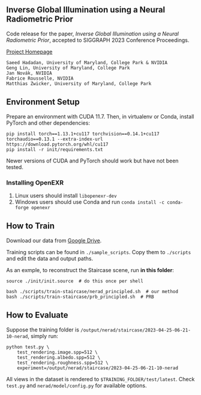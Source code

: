 Inverse Global Illumination using a Neural Radiometric Prior
---

Code release for the paper, *Inverse Global Illumination using a Neural Radiometric Prior*, accepted to SIGGRAPH 2023 Conference Proceedings.

[Project Homepage](https://inverse-neural-radiosity.github.io/)

```
Saeed Hadadan, University of Maryland, College Park & NVIDIA
Geng Lin, University of Maryland, College Park
Jan Novák, NVIDIA
Fabrice Rousselle, NVIDIA
Matthias Zwicker, University of Maryland, College Park
```

## Environment Setup

Prepare an environment with CUDA 11.7.
Then, in virtualenv or Conda, install PyTorch and other dependencies:

```
pip install torch==1.13.1+cu117 torchvision==0.14.1+cu117 torchaudio==0.13.1 --extra-index-url https://download.pytorch.org/whl/cu117
pip install -r init/requirements.txt
```

Newer versions of CUDA and PyTorch should work but have not been tested.

### Installing OpenEXR

1. Linux users should install `libopenexr-dev`
1. Windows users should use Conda and run `conda install -c conda-forge openexr`

## How to Train

Download our data from [Google Drive](https://drive.google.com/drive/folders/1V-LVNWWhIVmhF3n2xflYFuwLiQRvVcW0?usp=sharing).

Training scripts can be found in `./sample_scripts`. Copy them to `./scripts` and edit the data and output paths.

As an exmple, to reconstruct the Staircase scene, run **in this folder**:

```
source ./init/init.source  # do this once per shell

bash ./scripts/train-staircase/nerad_principled.sh  # our method
bash ./scripts/train-staircase/prb_principled.sh  # PRB
```

## How to Evaluate

Suppose the training folder is `/output/nerad/staircase/2023-04-25-06-21-10-nerad`, simply run:

```
python test.py \
    test_rendering.image.spp=512 \
    test_rendering.albedo.spp=512 \
    test_rendering.roughness.spp=512 \
    experiment=/output/nerad/staircase/2023-04-25-06-21-10-nerad
```

All views in the dataset is rendered to `$TRAINING_FOLDER/test/latest`. Check `test.py` and `nerad/model/config.py` for available options.
